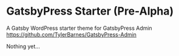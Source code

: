 # GatsbyPress Starter (Pre-Alpha)

A Gatsby WordPress starter theme for GatsbyPress Admin https://github.com/TylerBarnes/GatsbyPress-Admin

Nothing yet...
